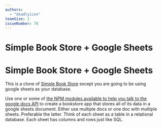 ```yaml
---
authors:
  - "deadlyicon"
teamSize: 2
issueNumber: 78
---
```


# Simple Book Store + Google Sheets

# Simple Book Store + Google Sheets

This is a clone of [Simple Book Store](https://github.com/GuildCrafts/web-development-js/issues/69) except you are going to be using google sheets as your database.

Use one or some of [the NPM modules available to help you talk to the google docs API](https://www.npmjs.com/search?q=google+sheets) to create a bookstore app that stores all of its data in a google sheets document. Either use multiple docs or one doc with multiple sheets. Preferable the latter. Think of each sheet as a table in a relational database. Each sheet has columns and rows just like SQL.
